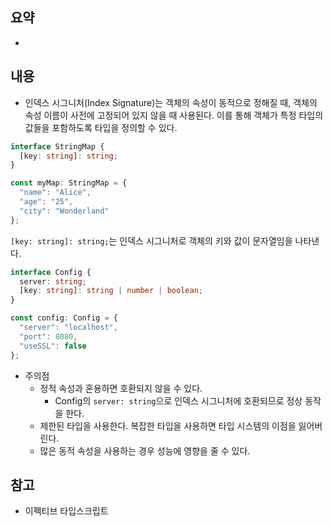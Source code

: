 ## 요약
- 
## 내용
- 인덱스 시그니처(Index Signature)는 객체의 속성이 동적으로 정해질 때, 객체의 속성 이름이 사전에 고정되어 있지 않을 때 사용된다. 이를 통해 객체가 특정 타입의 값들을 포함하도록 타입을 정의할 수 있다.
```ts
interface StringMap {
  [key: string]: string;
}

const myMap: StringMap = {
  "name": "Alice",
  "age": "25",
  "city": "Wonderland"
};
```
`[key: string]: string;`는 인덱스 시그니처로 객체의 키와 값이 문자열임을 나타낸다.

```ts
interface Config {
  server: string;
  [key: string]: string | number | boolean;
}

const config: Config = {
  "server": "localhost",
  "port": 8080,
  "useSSL": false
};
```
- 주의점
	- 정적 속성과 혼용하면 호환되지 않을 수 있다.
		- Config의 `server: string`으로 인덱스 시그니처에 호환되므로 정상 동작을 한다.
	- 제한된 타입을 사용한다. 복잡한 타입을 사용하면 타입 시스템의 이점을 잃어버린다.
	- 많은 동적 속성을 사용하는 경우 성능에 영향을 줄 수 있다.
## 참고
- 이펙티브 타입스크립트